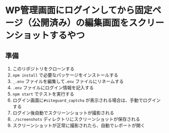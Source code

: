 # WP管理画面にログインしてから固定ページ（公開済み）の編集画面をスクリーンショットするやつ

## 準備
1. このリポジトリをクローンする
2. `npm install` で必要なパッケージをインストールする
3. `_.env` ファイルを編集して`.env` ファイルにリネームする
4. `.env` ファイルにログイン情報を記入する
5. `npm start` でテストを実行する
6. ログイン画面に`#siteguard_captcha` が表示される場合は、手動でログインする
7. ログイン後自動でスクリーンショットが撮影される
8. `./screenshots` ディレクトリにスクリーンショットが保存される
9. スクリーンショットが正常に撮影されたら、自動でレポートが開く

